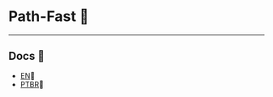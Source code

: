 # Path-Fast 🚀

---

## Docs 📜

- [EN](/docs/README-en.md)💬
- [PTBR](https://github.com/eduardonicola/path-fast/blob/Docs/readme-ptBR/docs/README-ptBR.md)💬

